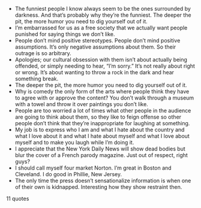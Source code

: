  - The funniest people I know always seem to be the ones surrounded by darkness. And that’s probably why they’re the funniest. The deeper the pit, the more humor you need to dig yourself out of it.
 - I’m embarrassed for us as a free society that we actually want people punished for saying things we don’t like.
 - People don’t mind positive stereotypes. People don’t mind positive assumptions. It’s only negative assumptions about them. So their outrage is so arbitrary.
 - Apologies; our cultural obsession with them isn’t about actually being offended, or simply needing to hear, “I’m sorry.” It’s not really about right or wrong. It’s about wanting to throw a rock in the dark and hear something break.
 - The deeper the pit, the more humor you need to dig yourself out of it.
 - Why is comedy the only form of the arts where people think they have to agree with or approve the content? You don’t walk through a museum with a towel and throw it over paintings you don’t like.
 - People are too worried a lot of times what other people in the audience are going to think about them, so they like to feign offense so other people don’t think that they’re inappropriate for laughing at something.
 - My job is to express who I am and what I hate about the country and what I love about it and what I hate about myself and what I love about myself and to make you laugh while I’m doing it.
 - I appreciate that the New York Daily News will show dead bodies but blur the cover of a French parody magazine. Just out of respect, right guys?
 - I should call myself four market Norton. I’m great in Boston and Cleveland. I do good in Phillie, New Jersey.
 - The only time the press doesn’t sensationalize information is when one of their own is kidnapped. Interesting how they show restraint then.

11 quotes
